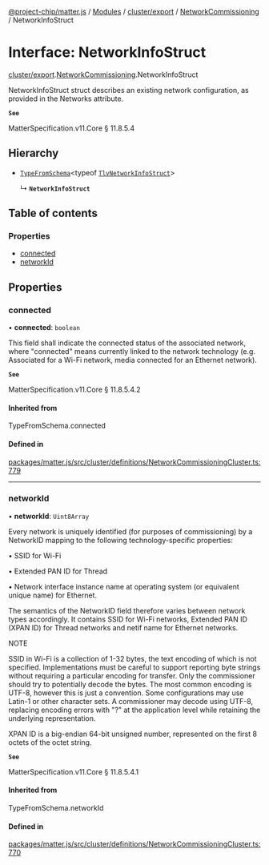 [@project-chip/matter.js](../README.md) / [Modules](../modules.md) / [cluster/export](../modules/cluster_export.md) / [NetworkCommissioning](../modules/cluster_export.NetworkCommissioning.md) / NetworkInfoStruct

# Interface: NetworkInfoStruct

[cluster/export](../modules/cluster_export.md).[NetworkCommissioning](../modules/cluster_export.NetworkCommissioning.md).NetworkInfoStruct

NetworkInfoStruct struct describes an existing network configuration, as provided in the Networks attribute.

**`See`**

MatterSpecification.v11.Core § 11.8.5.4

## Hierarchy

- [`TypeFromSchema`](../modules/tlv_export.md#typefromschema)\<typeof [`TlvNetworkInfoStruct`](../modules/cluster_export.NetworkCommissioning.md#tlvnetworkinfostruct)\>

  ↳ **`NetworkInfoStruct`**

## Table of contents

### Properties

- [connected](cluster_export.NetworkCommissioning.NetworkInfoStruct.md#connected)
- [networkId](cluster_export.NetworkCommissioning.NetworkInfoStruct.md#networkid)

## Properties

### connected

• **connected**: `boolean`

This field shall indicate the connected status of the associated network, where "connected" means currently
linked to the network technology (e.g. Associated for a Wi-Fi network, media connected for an Ethernet
network).

**`See`**

MatterSpecification.v11.Core § 11.8.5.4.2

#### Inherited from

TypeFromSchema.connected

#### Defined in

[packages/matter.js/src/cluster/definitions/NetworkCommissioningCluster.ts:779](https://github.com/project-chip/matter.js/blob/5f71eedebdb9fa54338bde320c311bb359b7455d/packages/matter.js/src/cluster/definitions/NetworkCommissioningCluster.ts#L779)

___

### networkId

• **networkId**: `Uint8Array`

Every network is uniquely identified (for purposes of commissioning) by a NetworkID mapping to the following
technology-specific properties:

  • SSID for Wi-Fi

  • Extended PAN ID for Thread

  • Network interface instance name at operating system (or equivalent unique name) for Ethernet.

The semantics of the NetworkID field therefore varies between network types accordingly. It contains SSID
for Wi-Fi networks, Extended PAN ID (XPAN ID) for Thread networks and netif name for Ethernet networks.

NOTE

SSID in Wi-Fi is a collection of 1-32 bytes, the text encoding of which is not specified. Implementations
must be careful to support reporting byte strings without requiring a particular encoding for transfer. Only
the commissioner should try to potentially decode the bytes. The most common encoding is UTF-8, however this
is just a convention. Some configurations may use Latin-1 or other character sets. A commissioner may decode
using UTF-8, replacing encoding errors with "?" at the application level while retaining the underlying
representation.

XPAN ID is a big-endian 64-bit unsigned number, represented on the first 8 octets of the octet string.

**`See`**

MatterSpecification.v11.Core § 11.8.5.4.1

#### Inherited from

TypeFromSchema.networkId

#### Defined in

[packages/matter.js/src/cluster/definitions/NetworkCommissioningCluster.ts:770](https://github.com/project-chip/matter.js/blob/5f71eedebdb9fa54338bde320c311bb359b7455d/packages/matter.js/src/cluster/definitions/NetworkCommissioningCluster.ts#L770)
